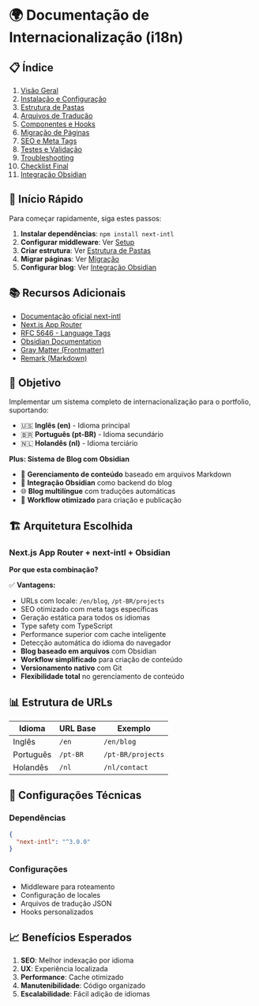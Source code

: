 # 🌍 Documentação de Internacionalização (i18n)

## 📋 Índice

1. [Visão Geral](./01-overview.md)
2. [Instalação e Configuração](./02-setup.md)
3. [Estrutura de Pastas](./03-folder-structure.md)
4. [Arquivos de Tradução](./04-translations.md)
5. [Componentes e Hooks](./05-components.md)
6. [Migração de Páginas](./06-migration.md)
7. [SEO e Meta Tags](./07-seo.md)
8. [Testes e Validação](./08-testing.md)
9. [Troubleshooting](./09-troubleshooting.md)
10. [Checklist Final](./10-checklist.md)
11. [Integração Obsidian](./11-obsidian-integration.md)

## 🚀 Início Rápido

Para começar rapidamente, siga estes passos:

1. **Instalar dependências**: `npm install next-intl`
2. **Configurar middleware**: Ver [Setup](./02-setup.md)
3. **Criar estrutura**: Ver [Estrutura de Pastas](./03-folder-structure.md)
4. **Migrar páginas**: Ver [Migração](./06-migration.md)
5. **Configurar blog**: Ver [Integração Obsidian](./11-obsidian-integration.md)

## 📚 Recursos Adicionais

- [Documentação oficial next-intl](https://next-intl-docs.vercel.app/)
- [Next.js App Router](https://nextjs.org/docs/app)
- [RFC 5646 - Language Tags](https://tools.ietf.org/html/rfc5646)
- [Obsidian Documentation](https://help.obsidian.md/)
- [Gray Matter (Frontmatter)](https://github.com/jonschlinkert/gray-matter)
- [Remark (Markdown)](https://github.com/remarkjs/remark)

## 🎯 Objetivo

Implementar um sistema completo de internacionalização para o portfolio, suportando:

- 🇺🇸 **Inglês (en)** - Idioma principal
- 🇧🇷 **Português (pt-BR)** - Idioma secundário
- 🇳🇱 **Holandês (nl)** - Idioma terciário

**Plus: Sistema de Blog com Obsidian**

- 📝 **Gerenciamento de conteúdo** baseado em arquivos Markdown
- 🔗 **Integração Obsidian** como backend do blog
- 🌐 **Blog multilíngue** com traduções automáticas
- 🚀 **Workflow otimizado** para criação e publicação

## 🏗️ Arquitetura Escolhida

### **Next.js App Router + next-intl + Obsidian**

**Por que esta combinação?**

✅ **Vantagens:**

- URLs com locale: `/en/blog`, `/pt-BR/projects`
- SEO otimizado com meta tags específicas
- Geração estática para todos os idiomas
- Type safety com TypeScript
- Performance superior com cache inteligente
- Detecção automática do idioma do navegador
- **Blog baseado em arquivos** com Obsidian
- **Workflow simplificado** para criação de conteúdo
- **Versionamento nativo** com Git
- **Flexibilidade total** no gerenciamento de conteúdo

## 📊 Estrutura de URLs

| Idioma    | URL Base | Exemplo           |
| --------- | -------- | ----------------- |
| Inglês    | `/en`    | `/en/blog`        |
| Português | `/pt-BR` | `/pt-BR/projects` |
| Holandês  | `/nl`    | `/nl/contact`     |

## 🔧 Configurações Técnicas

### **Dependências**

```json
{
  "next-intl": "^3.0.0"
}
```

### **Configurações**

- Middleware para roteamento
- Configuração de locales
- Arquivos de tradução JSON
- Hooks personalizados

## 📈 Benefícios Esperados

1. **SEO**: Melhor indexação por idioma
2. **UX**: Experiência localizada
3. **Performance**: Cache otimizado
4. **Manutenibilidade**: Código organizado
5. **Escalabilidade**: Fácil adição de idiomas

